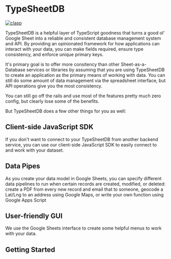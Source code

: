 # TypeSheetDB

[![clasp](https://img.shields.io/badge/built%20with-clasp-4285f4.svg)](https://github.com/google/clasp)

TypeSheetDB is a helpful layer of TypeScript goodness that turns a good ol' Google Sheet into a reliable and consistent database management system and API. By providing an opinionated framework for how applications can interact with your data, you can make fields required, ensure type consistency, and enforce unique primary keys.

It's primary goal is to offer more consitency than other Sheet-as-a-Database services or libraries by assuming that you are using TypeSheetDB to create an application as the primary means of working with data. You can still do some amount of data management via the spreadsheet interface, but API operations give you the most consistency. 

You can still go off the rails and use most of the features pretty much zero config, but clearly lose some of the benefits.

But TypeSheetDB does a few other things for you as well:


## Client-side JavaScript SDK

If you don't want to connect to your TypeSheetDB from another backend service, you can use our client-side JavaScript SDK to easily connect to and work with your dataset.

## Data Pipes

As you create your data model in Google Sheets, you can specify different data pipelines to run when certain records are created, modified, or deleted: create a PDF from every new record and email that to someone, geocode a Lat/Lng to an address using Google Maps, or write your own function using Google Apps Script

## User-friendly GUI

We use the Google Sheets interface to create some helpful menus to work with your data.

## Getting Started

